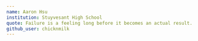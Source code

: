 ```yaml
---
name: Aaron Hsu
institution: Stuyvesant High School
quote: Failure is a feeling long before it becomes an actual result.
github_user: chicknmilk
---
```

